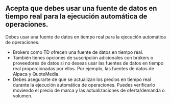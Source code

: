 ## Acepta que debes usar una fuente de datos en tiempo real para la ejecución automática de operaciones.

Debes usar una fuente de datos en tiempo real para la ejecución automática de operaciones.
- Brokers como TD ofrecen una fuente de datos en tiempo real.
- También tienes opciones de suscripción adicionales con brókers o proveedores de datos si no deseas usar las fuentes de datos en tiempo real proporcionadas por ellos. Por ejemplo, las fuentes de datos de Alpaca y QuoteMedia.
- Debes asegurarte de que se actualizan los precios en tiempo real durante la ejecución automática de operaciones. Puedes verificarlo moviendo el precio de marca y las actualizaciones de oferta/demanda o volumen.

